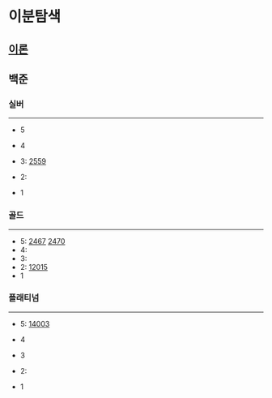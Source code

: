 # 이분탐색
## [이론]()
## 백준

### 실버

---

- 5
- 4
- 3:
[2559](%ED%88%AC%ED%8F%AC%EC%9D%B8%ED%84%B0%2F2559%2F2559.md)
- 2:

- 1

### 골드

---

- 5:
[2467](%ED%88%AC%ED%8F%AC%EC%9D%B8%ED%84%B0%2F2467.md)
[2470](%ED%88%AC%ED%8F%AC%EC%9D%B8%ED%84%B0%2F2470%2F2470.md)
- 4:
- 3:
- 2:
[12015](12015%2F12015.md)
- 1


### 플래티넘

---

- 5:
[14003](14003%2F14003.md)
- 4
- 3
- 2:

- 1
